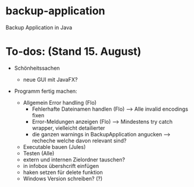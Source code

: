 # backup-application
Backup Application in Java

# To-dos: (Stand 15. August)

- Schönheitssachen
  - neue GUI mit JavaFX?

- Programm fertig machen:
  - Allgemein Error handling (Flo)
    - Fehlerhafte Dateinamen handlen (Flo) --> Alle invalid encodings fixen
    - Error-Meldungen anzeigen (Flo) --> Mindestens try catch wrapper, vielleicht detailierter
    - die ganzen warnings in BackupApplication angucken --> recheche welche davon relevant sind?
  - Executable bauen (Jules)
  - Testen (Alle)
  - extern und internen Zielordner tauschen?
  - in infobox übershcrift einfügen
  - haken setzen für delete funktion
  - Windows Version schreiben? (?)
